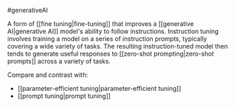 #generativeAI

A form of [[fine tuning|fine-tuning]] that improves a
[[generative AI|generative AI]] model&#39;s ability to follow
instructions. Instruction tuning involves training a model on a series
of instruction prompts, typically covering a wide
variety of tasks. The resulting instruction-tuned model then tends to
generate useful responses to [[zero-shot prompting|zero-shot prompts]]
across a variety of tasks.

Compare and contrast with:

<ul>
<li>[[parameter-efficient tuning|parameter-efficient tuning]]</li>
<li>[[prompt tuning|prompt tuning]]</li>
</ul>

